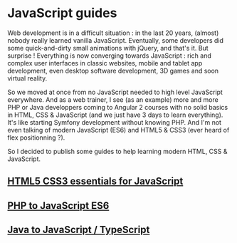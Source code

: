 # JavaScript guides

Web development is in a difficult situation : in the last 20 years, (almost) nobody really learned vanilla JavaScript. Eventually, some developers did some quick-and-dirty small animations with jQuery, and that's it. But surprise ! Everything is now converging towards JavaScript : rich and complex user interfaces in classic websites, mobile and tablet app development, even desktop software development, 3D games and soon virtual reality.

So we moved at once from no JavaScript needed to high level JavaScript everywhere. And as a web trainer, I see (as an example) more and more PHP or Java developpers coming to Angular 2 courses with no solid basics in HTML, CSS & JavaScript (and we just have 3 days to learn everything). It's like starting Symfony development without knowing PHP. And I'm not even talking of modern JavaScript (ES6) and HTML5 & CSS3 (ever heard of flex positionning ?).

So I decided to publish some guides to help learning modern HTML, CSS & JavaScript.

## [HTML5 CSS3 essentials for JavaScript](https://cyrilletuzi.github.io/javascript-guides/html-css-essentials.html)

## [PHP to JavaScript ES6](https://cyrilletuzi.github.io/javascript-guides/php-to-javascript.html)

## [Java to JavaScript / TypeScript](https://cyrilletuzi.github.io/javascript-guides/java-to-typescript.html)
